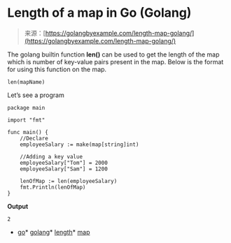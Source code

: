 <!--yml
category: 未分类
date: 2024-10-13 06:19:13
-->

# Length of a map in Go (Golang)

> 来源：[https://golangbyexample.com/length-map-golang/](https://golangbyexample.com/length-map-golang/)

The golang builtin function **len()** can be used to get the length of the map which is number of key-value pairs present in the map. Below is the format for using this function on the map.

```
len(mapName)
```

Let’s see a program

```
package main

import "fmt"

func main() {
    //Declare
    employeeSalary := make(map[string]int)

    //Adding a key value
    employeeSalary["Tom"] = 2000
    employeeSalary["Sam"] = 1200

    lenOfMap := len(employeeSalary)
    fmt.Println(lenOfMap)
}
```

**Output**

```
2
```

*   [go](https://golangbyexample.com/tag/go/)*   [golang](https://golangbyexample.com/tag/golang/)*   [length](https://golangbyexample.com/tag/length/)*   [map](https://golangbyexample.com/tag/map/)